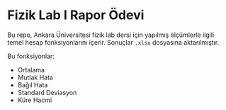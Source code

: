 # Fizik Lab I Rapor Ödevi

Bu repo, Ankara Üniversitesi fizik lab dersi için yapılmış ölçümlerle ilgili temel hesap fonksiyonlarını içerir. Sonuçlar `.xlsx` dosyasına aktarılmıştır.

Bu fonksiyonlar:

- Ortalama
- Mutlak Hata
- Bağıl Hata
- Standard Deviasyon
- Küre Hacmi